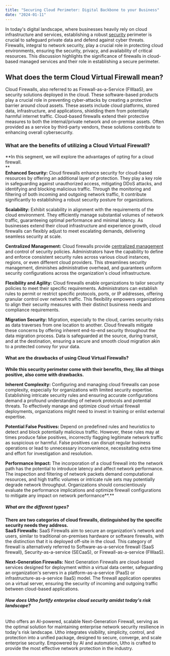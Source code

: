 ```yaml
---
title: "Securing Cloud Perimeter: Digital Backbone to your Business"
date: "2024-01-11"
---
```


In today's digital landscape, where businesses heavily rely on cloud infrastructure and services, establishing a robust [security](https://utho.com/security-solution) perimeter is crucial to safeguard private data and defend against cyber threats.   
Firewalls, integral to network security, play a crucial role in protecting cloud environments, ensuring the security, privacy, and availability of critical resources. This discussion highlights the significance of firewalls in cloud-based managed services and their role in establishing a secure perimeter.  

## **What does the term Cloud Virtual Firewall mean?**  

Cloud Firewalls, also referred to as Firewall-as-a-Service (FWaaS), are security solutions deployed in the cloud. These software-based products play a crucial role in preventing cyber-attacks by creating a protective barrier around cloud assets. These assets include cloud platforms, stored data, infrastructure, and applications, shielding them from potentially harmful internet traffic. Cloud-based firewalls extend their protective measures to both the internal/private network and on-premise assets. Often provided as a service by third-party vendors, these solutions contribute to enhancing overall cybersecurity.  

### **What are the benefits of utilizing a Cloud Virtual Firewall?**  

**In this segment, we will explore the advantages of opting for a cloud firewall.  
**  
**Enhanced Security:** Cloud firewalls enhance security for cloud-based resources by offering an additional layer of protection. They play a key role in safeguarding against unauthorized access, mitigating DDoS attacks, and identifying and blocking malicious traffic. Through the monitoring and filtering of both incoming and outgoing network traffic, It contribute significantly to establishing a robust security posture for organizations.

**Scalability:** Exhibit scalability in alignment with the requirements of the cloud environment. They efficiently manage substantial volumes of network traffic, guaranteeing optimal performance and minimal latency. As businesses extend their cloud infrastructure and experience growth, cloud firewalls can flexibly adjust to meet escalating demands, delivering seamless security at scale.  
  
**Centralized Management:** Cloud firewalls provide [centralized management](https://www.ibm.com/docs/en/informix-servers/14.10?topic=security-centralized-management) and control of security policies. Administrators have the capability to define and enforce consistent security rules across various cloud instances, regions, or even different cloud providers. This streamlines security management, diminishes administrative overhead, and guarantees uniform security configurations across the organization's cloud infrastructure.  
  
**Flexibility and Agility:** Cloud firewalls enable organizations to tailor security policies to meet their specific requirements. Administrators can establish rules to permit or restrict specific protocols, ports, or IP addresses, offering granular control over network traffic. This flexibility empowers organizations to align their security measures with their distinct business needs and compliance requirements.  
  
**Migration Security:** Migration, especially to the cloud, carries security risks as data traverses from one location to another. Cloud firewalls mitigate these concerns by offering inherent end-to-end security throughout the data migration process. Data is safeguarded at the source, during transit, and at the destination, ensuring a secure and smooth cloud migration akin to a protected convoy for your data.  

#### **What are the drawbacks of using Cloud Virtual Firewalls?**  

**While this security perimeter come with their benefits, they, like all things positive, also come with drawbacks.**  
  

**Inherent Complexity:** Configuring and managing cloud firewalls can pose complexity, especially for organizations with limited security expertise. Establishing intricate security rules and ensuring accurate configurations demand a profound understanding of network protocols and potential threats. To effectively manage and optimize cloud virtual firewall deployments, organizations might need to invest in training or enlist external expertise.  
  
**Potential False Positives:** Depend on predefined rules and heuristics to detect and block potentially malicious traffic. However, these rules may at times produce false positives, incorrectly flagging legitimate network traffic as suspicious or harmful. False positives can disrupt regular business operations or lead to unnecessary inconvenience, necessitating extra time and effort for investigation and resolution.  
  
**Performance Impact:** The incorporation of a cloud firewall into the network path has the potential to introduce latency and affect network performance. The inspection and filtering of network packets demand computational resources, and high traffic volumes or intricate rule sets may potentially degrade network throughput. Organizations should conscientiously evaluate the performance implications and optimize firewall configurations to mitigate any impact on network performance**.**  

##### **What are the different types?**  

**There are two categories of cloud firewalls, distinguished by the specific security needs they address.**  
**SaaS Firewalls:** SaaS Firewalls aim to secure an organization's network and users, similar to traditional on-premises hardware or software firewalls, with the distinction that it is deployed off-site in the cloud. This category of firewall is alternatively referred to Software-as-a-service firewall (SaaS firewall), Security-as-a-service (SECaaS), or Firewall-as-a-service (FWaaS).  
  
**Next-Generation Firewalls:** Next Generation Firewalls are cloud-based services designed for deployment within a virtual data center, safeguarding an organization's servers in a platform-as-a-service (PaaS) or infrastructure-as-a-service (IaaS) model. The firewall application operates on a virtual server, ensuring the security of incoming and outgoing traffic between cloud-based applications.  

###### **How does Utho fortify enterprise cloud security amidst today's risk landscape?**  

Utho offers an AI-powered, scalable Next-Generation Firewall, serving as the optimal solution for maintaining enterprise network security resilience in today's risk landscape. Utho integrates visibility, simplicity, control, and protection into a unified package, designed to secure, converge, and scale enterprise security. Empowered by AI and automation, Utho is crafted to provide the most effective network protection in the industry.
